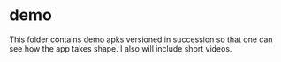 demo
====

This folder contains demo apks versioned in succession so that one can see how the app takes shape. I
also will include short videos.